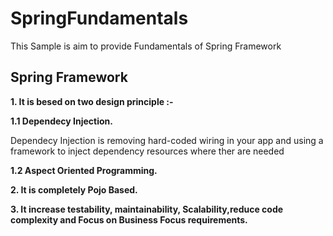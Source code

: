 # SpringFundamentals
This Sample is aim to provide Fundamentals of Spring Framework

<h2> Spring Framework </h2>
<p><b>1. It is besed on two design principle :-</b></p>
<p><b>1.1 Dependecy Injection.</b></p>
<p> Dependecy Injection is removing hard-coded wiring in your app and using a framework to inject dependency resources where ther are needed</p>

<p><b>1.2 Aspect Oriented Programming.</b></p>
<p><b>2. It is completely Pojo Based.</b></p>
<p><b>3. It increase testability, maintainability, Scalability,reduce code complexity and Focus on Business Focus requirements.</b></p>

